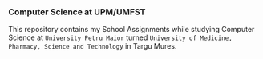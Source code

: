 ### Computer Science at UPM/UMFST

This repository contains my School Assignments while studying Computer Science at 
`University Petru Maior` turned `University of Medicine, Pharmacy, Science and Technology` in Targu Mures.